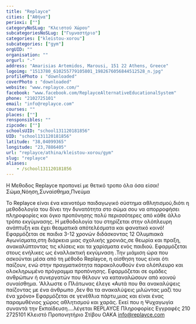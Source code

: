 ```yaml
---
title: "Replayce"
cities: ["Αθήνα"]
perioxi: [""]
categoryNoSLug: "Κλειστού Χώρου"
subcategoriesNoSLug: ["Γυμναστήριο"]
categories: ["kleistou-xorou"]
subcategories: ["gym"]
orgUID: ""
organisation: ""
orgurl: "-"
address: "Amarisias Artemidos, Marousi, 151 22 Athens, Greece"
logoimg: "1513780_610255779105801_1982676056844512528_n.jpg"
profilePhoto : "downloaded"
coverPhoto : "downloaded"
website: "www.replayce.com/"
facebook: "www.facebook.com/ReplayceAlternativeEducationalSystem"
phone: "2102725101"
email: "info@replayce.com"
courses: ""
places: [""]
rensponsibles: ""
zipcode: [""]
schoolsUID: "school131120181856"
UID: "school131120181856"
latitude: "38,04099365"
longitude: "23,7886405"
url: "replayce/athina/kleistou-xorou/gym"
slug: "replayce"
aliases:
    - /school131120181856
---
```



Η Μεθοδος Replayce προπονεί με θετικό τροπο όλα όσα είσαι! Σώμα,Νόηση,Συναίσθημα,Πνεύμα

Το Replayce είναι ένα καινοτόμο παιδαγωγικό σύστημα αθλητισμoύ,διότι η μεθοδολογία του δίνει την δυνατότητα στο σώμα σου να απορροφήσει πληροφορίες και όγκο προπόνησης πολύ περισσότερες από κάθε άλλο τρόπο εκγύμνασης. Η μεθοδολογία του στηρίζεται στην ολόπλευρη ανάπτυξη και έχει θεαματικά απότελέσματα και φανατικό κοινό! Εφαρμόζεται σε παιδια 3-12 χρονών διδάσκοντας 12 Ολυμπιακά Αγωνίσματα,στη διάρκεια μιας σχολικής χρονιάς,σε θεωρία και πραξη, ανακαλύπτοντας τις κλίσεις και τα χαρίσματα ενός παιδιού. Εφαρμόζεται στους ενήλικες ως έναλλακτική εκγύμναση .Την μιάμιση ώρα που ασκούνται μέσα από τη μέθοδο Replayce, η αίσθηση τους είναι ότι παίζουν, ενώ στην πραγματικότητα παρακολουθούν ένα ολόπλευρο και ολοκληρωμένο πρόγραμμα προπόνησης. Εφαρμόζεται σε ομάδες ανθρώπων ή συνεργατών που θέλουν να καταναλώσουν από κοινού συναίσθημα. &#39;Αλλωστε ο Πλάτωνας έλεγε «Αυτά που θα ανακαλύψεις παίζοντας με ένα άνθρωπο ,δεν θα τα ανακαλύψεις μιλώντας μαζί του ένα χρόνο» Εφαρμόζεται σε γενέθλια πάρτυ,μιας και είναι ένας παραμυθένιος χώρος αθλητισμού και χαράς. Εκεί που η Ψυχαγωγία συναντά την Εκπαίδευση....λέγεται REPLAYCE Πληροφορίες Εγγραφές 210 2725101 Κλειστό Προπονητήριο Στίβου ΟΑΚΑ info@replayce.com
